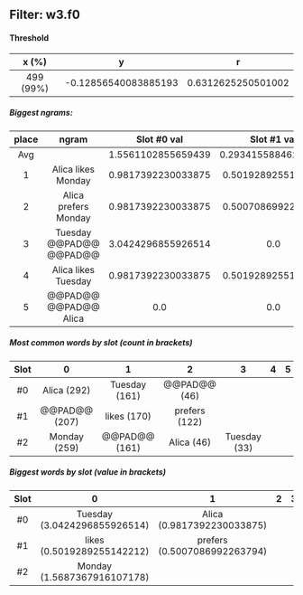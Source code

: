 ## Filter: w3.f0
#### Threshold
x (%) | y | r
:--: | :--: | :--:
499 (99%) | -0.12856540083885193 | 0.6312625250501002
##### Biggest ngrams:
place | ngram | Slot #0 val | Slot #1 val | Slot #2 val | sum
:--: | :--: | :--: | :--: | :--: | :--: 
Avg | | 1.5561102855659439 | 0.29341558846299776 | 0.7077054001525314 | | 
1 | Alica likes Monday | 0.9817392230033875 | 0.5019289255142212 | 1.5687367916107178 | 3.0524049401283264
2 | Alica prefers Monday | 0.9817392230033875 | 0.5007086992263794 | 1.5687367916107178 | 3.0511847138404846
3 | Tuesday @@PAD@@ @@PAD@@ | 3.0424296855926514 | 0.0 | 0.0 | 3.0424296855926514
4 | Alica likes Tuesday | 0.9817392230033875 | 0.5019289255142212 | -1.431631088256836 | 0.052037060260772705
5 | @@PAD@@ @@PAD@@ Alica | 0.0 | 0.0 | -0.12856540083885193 | -0.12856540083885193
##### Most common words by slot (count in brackets)
Slot | 0 | 1 | 2 | 3 | 4 | 5 | 6 | 7 | 8 | 9 | 10 | 11 | 12 | 13 | 14 | 15 | 16 | 17 | 18 | 19 | 20 | 21 | 22 | 23 | 24 | 25 | 26 | 27 | 28 | 29
 :--: | :--: | :--: | :--: | :--: | :--: | :--: | :--: | :--: | :--: | :--: | :--: | :--: | :--: | :--: | :--: | :--: | :--: | :--: | :--: | :--: | :--: | :--: | :--: | :--: | :--: | :--: | :--: | :--: | :--: | :--:
#0 | Alica (292) | Tuesday (161) | @@PAD@@ (46)
#1 | @@PAD@@ (207) | likes (170) | prefers (122)
#2 | Monday (259) | @@PAD@@ (161) | Alica (46) | Tuesday (33)
##### Biggest words by slot (value in brackets)
Slot | 0 | 1 | 2 | 3 | 4 | 5 | 6 | 7 | 8 | 9 | 10 | 11 | 12 | 13 | 14 | 15 | 16 | 17 | 18 | 19 | 20 | 21 | 22 | 23 | 24 | 25 | 26 | 27 | 28 | 29
 :--: | :--: | :--: | :--: | :--: | :--: | :--: | :--: | :--: | :--: | :--: | :--: | :--: | :--: | :--: | :--: | :--: | :--: | :--: | :--: | :--: | :--: | :--: | :--: | :--: | :--: | :--: | :--: | :--: | :--: | :--:
#0 | Tuesday (3.0424296855926514) | Alica (0.9817392230033875)
#1 | likes (0.5019289255142212) | prefers (0.5007086992263794)
#2 | Monday (1.5687367916107178)
